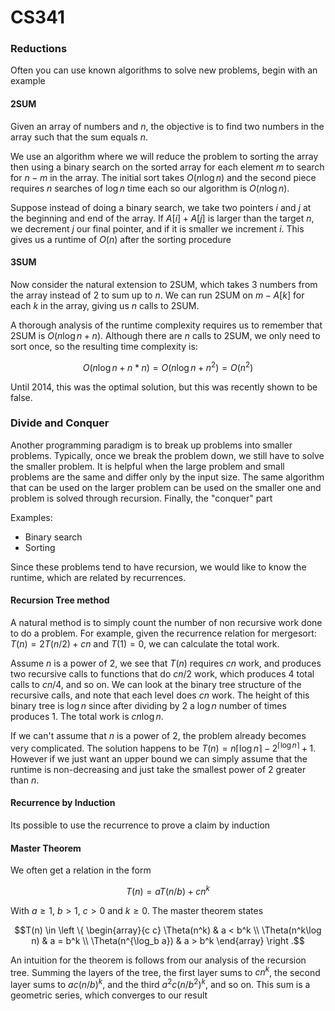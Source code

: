 # CS341

### Reductions

Often you can use known algorithms to solve new problems, begin with an example

#### 2SUM

Given an array of numbers and $n$, the objective is to find two numbers in the array such that the sum equals $n$. 

We use an algorithm where we will reduce the problem to sorting the array then using a binary search on the sorted array for each element $m$ to search for $n-m$ in the array. The initial sort takes $O(n \log n)$ and the second piece requires $n$ searches of $\log n$ time each so our algorithm is $O(n \log n)$. 

Suppose instead of doing a binary search, we take two pointers $i$ and $j$ at the beginning and end of the array. If $A[i] + A[j]$ is larger than the target $n$, we decrement $j$ our final pointer, and if it is smaller we increment $i$. This gives us a runtime of $O(n)$ after the sorting procedure

#### 3SUM

Now consider the natural extension to 2SUM, which takes 3 numbers from the array instead of 2 to sum up to $n$. We can run 2SUM on $m-A[k]$ for each $k$ in the array, giving us $n$ calls to 2SUM.

A thorough analysis of the runtime complexity requires us to remember that 2SUM is $O(n\log n + n)$. Although there are $n$ calls to 2SUM, we only need to sort once, so the resulting time complexity is:

$$O(n\log n + n*n) = O(n\log n + n^2) = O(n^2)$$

Until 2014, this was the optimal solution, but this was recently shown to be false. 

### Divide and Conquer

Another programming paradigm is to break up problems into smaller problems. Typically, once we break the problem down, we still have to solve the smaller problem. It is helpful when the large problem and small problems are the same and differ only by the input size. The same algorithm that can be used on the larger problem can be used on the smaller one and problem is solved through recursion. Finally, the "conquer" part 

Examples:
* Binary search
* Sorting

Since these problems tend to have recursion, we would like to know the runtime, which are related by recurrences. 

#### Recursion Tree method
A natural method is to simply count the number of non recursive work done to do a problem. For example, given the recurrence relation for mergesort: $T(n) = 2T(n/2) + cn$ and $T(1) = 0$, we can calculate the total work. 

Assume $n$ is a power of $2$, we see that $T(n)$ requires $cn$ work, and produces two recursive calls to functions that do $cn/2$ work, which produces $4$ total calls to $cn/4$, and so on. We can look at the binary tree structure of the recursive calls, and note that each level does $cn$ work. The height of this binary tree is $\log n$ since after dividing by $2$ a $\log n$ number of times produces $1$. The total work is $cn\log n$. 

If we can't assume that $n$ is a power of $2$, the problem already becomes very complicated. The solution happens to be $T(n) = n \lceil \log n \rceil - 2^{\lceil \log n \rceil} + 1$. However if we just want an upper bound we can simply assume that the runtime is non-decreasing and just take the smallest power of 2 greater than $n$. 

#### Recurrence by Induction

Its possible to use the recurrence to prove a claim by induction

#### Master Theorem
We often get a relation in the form

$$T(n) = aT(n/b) + cn^k$$

With $a \geq 1$, $b > 1$, $c > 0$ and $k \geq 0$. The master theorem states

$$T(n) \in \left \{ \begin{array}{c c} \Theta(n^k) & a < b^k \\ \Theta(n^k\log n) & a = b^k \\ \Theta(n^{\log_b a}) & a > b^k \end{array} \right .$$

An intuition for the theorem is follows from our analysis of the recursion tree. Summing the layers of the tree, the first layer sums to $cn^k$, the second layer sums to $ac(n/b)^k$, and the third $a^2c(n/b^2)^k$, and so on. This sum is a geometric series, which converges to our result


